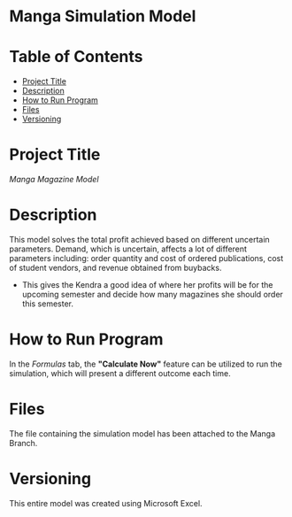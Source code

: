 # Manga Simulation Model
# Table of Contents
- [Project Title](README.md)
- [Description](README.md)
- [How to Run Program](README.md)
- [Files](README.md)
- [Versioning](README.md)
# Project Title
*Manga Magazine Model*
# Description
This model solves the total profit achieved based on different uncertain parameters. Demand, which is uncertain, affects a lot of different parameters including: order quantity and cost of ordered publications, cost of student vendors, and revenue obtained from buybacks.
- This gives the Kendra a good idea of where her profits will be for the upcoming semester and decide how many magazines she should order this semester.
# How to Run Program
In the *Formulas* tab, the **"Calculate Now"** feature can be utilized to run the simulation, which will present a different outcome each time.
# Files
The file containing the simulation model has been attached to the Manga Branch.
# Versioning
This entire model was created using Microsoft Excel.


